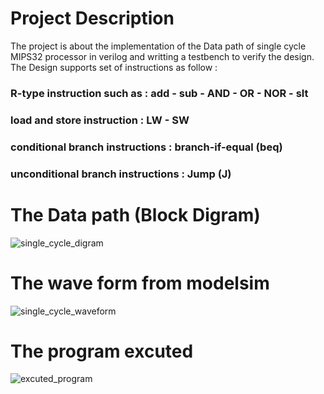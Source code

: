 # Project Description
The project is about the implementation of the Data path of single cycle MIPS32 processor in verilog and writting a testbench to verify the design.
The Design supports set of instructions as follow :
 ### R-type instruction such as        : add - sub - AND - OR - NOR - slt
 ### load and store instruction        : LW - SW
 ### conditional branch instructions   : branch-if-equal (beq)
 ### unconditional branch instructions : Jump (J)


# The Data path (Block Digram)
![single_cycle_digram](https://github.com/Abdulrahmmann18/single_cycle_MIPS32/assets/144833244/cc2a6328-7846-434c-acb1-5eebb0b28eda)

# The wave form from modelsim
![single_cycle_waveform](https://github.com/Abdulrahmmann18/single_cycle_MIPS32/assets/144833244/7086a5c2-e2ad-4a2d-8c33-e32e763402b7)


# The program excuted 
![excuted_program](https://github.com/Abdulrahmmann18/single_cycle_MIPS32/assets/144833244/9d765f38-422b-4c79-889a-7a8d263dee78)





